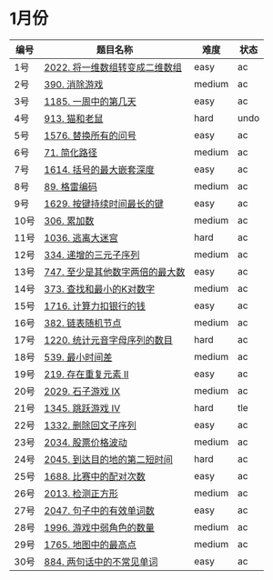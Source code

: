# 1月份

**编号**|**题目名称**|**难度**|**状态**
--------|------------|--------|--------
1号|[2022. 将一维数组转变成二维数组](./第1题%202022.%20将一维数组转变成二维数组)|easy|ac
2号|[390. 消除游戏](./第2题%20390.%20消除游戏)|medium|ac
3号|[1185. 一周中的第几天](./第3题%201185.%20一周中的第几天)|easy|ac
4号|[913. 猫和老鼠](./第4题%20913.%20猫和老鼠)|hard|undo
5号|[1576. 替换所有的问号](./第5题%201576.%20替换所有的问号)|easy|ac
6号|[71. 简化路径](./第6题%2071.%20简化路径)|medium|ac
7号|[1614. 括号的最大嵌套深度](./第7题%201614.%20括号的最大嵌套深度)|easy|ac
8号|[89. 格雷编码](./第8题%2089.%20格雷编码)|medium|ac
9号|[1629. 按键持续时间最长的键](./第9题%201629.%20按键持续时间最长的键)|easy|ac
10号|[306. 累加数](./第10题%20306.%20累加数)|medium|ac
11号|[1036. 逃离大迷宫](./第11题%201036.%20逃离大迷宫)|hard|ac
12号|[334. 递增的三元子序列](./第12题%20334.%20递增的三元子序列)|medium|ac
13号|[747. 至少是其他数字两倍的最大数](./第13题%20747.%20至少是其他数字两倍的最大数)|easy|ac
14号|[373. 查找和最小的K对数字](./第14题%20373.%20查找和最小的K对数字)|medium|ac
15号|[1716. 计算力扣银行的钱](./第15题%201716.%20计算力扣银行的钱数)|easy|ac
16号|[382. 链表随机节点](./第16题%20382.%20链表随机节点)|medium|ac
17号|[1220. 统计元音字母序列的数目](./第17题%201220.%20统计元音字母序列的数目)|hard|ac
18号|[539. 最小时间差](./第18题%20382.%20最小时间差)|medium|ac
19号|[219. 存在重复元素 II](./第19题%20219.%20存在重复元素%20II)|easy|ac
20号|[2029. 石子游戏 IX](./第20题%202029.%20石子游戏%20IX)|medium|ac
21号|[1345. 跳跃游戏 IV](./第21题%201345.%20跳跃游戏%20IV)|hard|tle
22号|[1332. 删除回文子序列](./第22题%201332.%20删除回文子序列)|easy|ac
23号|[2034. 股票价格波动](./第23题%202034.%20股票价格波动)|medium|ac
24号|[2045. 到达目的地的第二短时间](./第24题%202045.%20到达目的地的第二短时间)|hard|ac
25号|[1688. 比赛中的配对次数](./第25题%201688.%20比赛中的配对次数)|easy|ac
26号|[2013. 检测正方形](./第26题%202013.%20检测正方形)|medium|ac
27号|[2047. 句子中的有效单词数](./第27题%202047.%20句子中的有效单词数)|easy|ac
28号|[1996. 游戏中弱角色的数量](./第28题%201996.%20游戏中弱角色的数量)|medium|ac
29号|[1765. 地图中的最高点](./第29题%201765.%20地图中的最高点)|medium|ac
30号|[884. 两句话中的不常见单词](./第30题%20884.%20两句话中的不常见单词)|easy|ac

